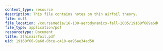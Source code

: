 ```yaml
---
content_type: resource
description: This file contains notes on thin airfoil theory.
file: null
file_location: /coursemedia/16-100-aerodynamics-fall-2005/19168f669a6d0bcec410ea96ae34ad50_2thinairfoil.pdf
file_type: application/pdf
resourcetype: Document
title: 2thinairfoil.pdf
uid: 19168f66-9a6d-0bce-c410-ea96ae34ad50
---
```

